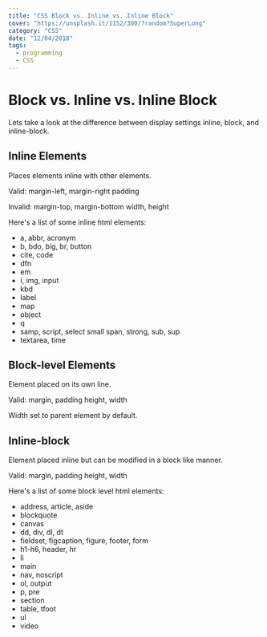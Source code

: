 ```yaml
---
title: "CSS Block vs. Inline vs. Inline Block"
cover: "https://unsplash.it/1152/300/?random?SuperLong"
category: "CSS"
date: "12/04/2018"
tags:
  - programming
  - CSS
---
```


# Block vs. Inline vs. Inline Block

Lets take a look at the difference between display settings inline, block, and inline-block.

## Inline Elements

Places elements inline with other elements.

Valid:
margin-left, margin-right
padding

Invalid:
margin-top, margin-bottom
width, height

Here's a list of some inline html elements:

- a, abbr, acronym
- b, bdo, big, br, button
- cite, code
- dfn
- em
- i, img, input
- kbd
- label
- map
- object
- q
- samp, script, select small span, strong, sub, sup
- textarea, time

## Block-level Elements

Element placed on its own line.

Valid:
margin, padding
height, width

Width set to parent element by default.

## Inline-block

Element placed inline but can be modified in a block like manner.

Valid:
margin, padding
height, width

Here's a list of some block level html elements:

- address, article, aside
- blockquote
- canvas
- dd, div, dl, dt
- fieldset, figcaption, figure, footer, form
- h1-h6, header, hr
- li
- main
- nav, noscript
- ol, output
- p, pre
- section
- table, tfoot
- ul
- video

